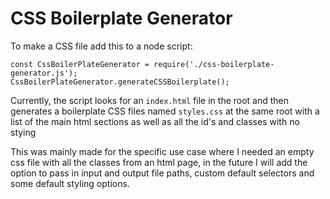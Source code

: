 # CSS Boilerplate Generator #

To make a CSS file add this to a node script:

`const CssBoilerPlateGenerator = require('./css-boilerplate-generator.js');`  
`CssBoilerPlateGenerator.generateCSSBoilerplate();`

Currently, the script looks for an `index.html` file in the root and then generates a boilerplate CSS files named `styles.css` at the same root with a list of the main html sections as well as all the id's and classes with no stying

This was mainly made for the specific use case where I needed an empty css file with all the classes from an html page, in the future I will add the option to pass in input and output file paths, custom default selectors and some default styling options.
